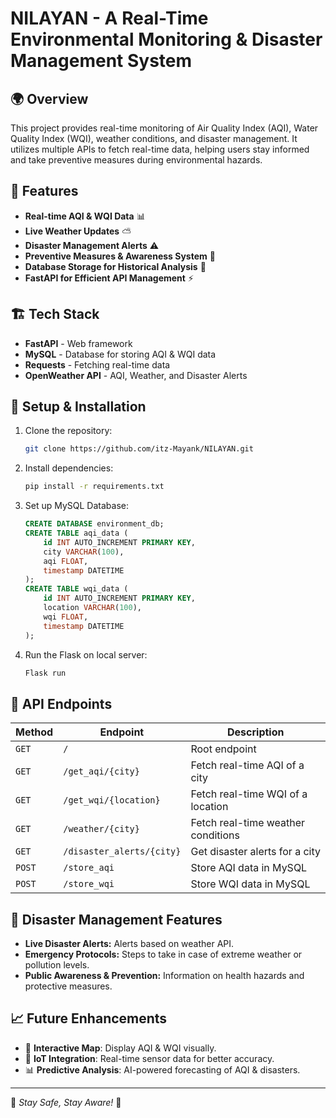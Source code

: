 # NILAYAN - A Real-Time Environmental Monitoring & Disaster Management System

## 🌍 Overview
This project provides real-time monitoring of Air Quality Index (AQI), Water Quality Index (WQI), weather conditions, and disaster management. It utilizes multiple APIs to fetch real-time data, helping users stay informed and take preventive measures during environmental hazards.

## 🚀 Features
- **Real-time AQI & WQI Data** 📊
- **Live Weather Updates** ⛅
- **Disaster Management Alerts** ⚠️
- **Preventive Measures & Awareness System** 🏥
- **Database Storage for Historical Analysis** 📜
- **FastAPI for Efficient API Management** ⚡

## 🏗️ Tech Stack
- **FastAPI** - Web framework
- **MySQL** - Database for storing AQI & WQI data
- **Requests** - Fetching real-time data
- **OpenWeather API** - AQI, Weather, and Disaster Alerts

## 🔧 Setup & Installation
1. Clone the repository:
   ```sh
   git clone https://github.com/itz-Mayank/NILAYAN.git
   ```
2. Install dependencies:
   ```sh
   pip install -r requirements.txt
   ```
3. Set up MySQL Database:
   ```sql
   CREATE DATABASE environment_db;
   CREATE TABLE aqi_data (
       id INT AUTO_INCREMENT PRIMARY KEY,
       city VARCHAR(100),
       aqi FLOAT,
       timestamp DATETIME
   );
   CREATE TABLE wqi_data (
       id INT AUTO_INCREMENT PRIMARY KEY,
       location VARCHAR(100),
       wqi FLOAT,
       timestamp DATETIME
   );
   ```
4. Run the Flask on local server:
   ```sh
   Flask run
   ```

## 📡 API Endpoints
| Method | Endpoint | Description |
|--------|----------|-------------|
| `GET` | `/` | Root endpoint |
| `GET` | `/get_aqi/{city}` | Fetch real-time AQI of a city |
| `GET` | `/get_wqi/{location}` | Fetch real-time WQI of a location |
| `GET` | `/weather/{city}` | Fetch real-time weather conditions |
| `GET` | `/disaster_alerts/{city}` | Get disaster alerts for a city |
| `POST` | `/store_aqi` | Store AQI data in MySQL |
| `POST` | `/store_wqi` | Store WQI data in MySQL |

## 📌 Disaster Management Features
- **Live Disaster Alerts:** Alerts based on weather API.
- **Emergency Protocols:** Steps to take in case of extreme weather or pollution levels.
- **Public Awareness & Prevention:** Information on health hazards and protective measures.

## 📈 Future Enhancements
- 📍 **Interactive Map**: Display AQI & WQI visually.
- 📡 **IoT Integration**: Real-time sensor data for better accuracy.
- 📊 **Predictive Analysis**: AI-powered forecasting of AQI & disasters.

---
🌱 *Stay Safe, Stay Aware!* 🌱


